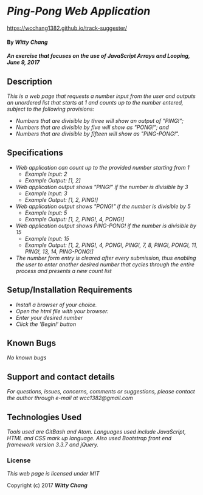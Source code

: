 # _Ping-Pong Web Application_

https://wcchang1382.github.io/track-suggester/

#### By _**Witty Chang**_

#### _An exercise that focuses on the use of JavaScript Arrays and Looping, June 9, 2017_

## Description

_This is a web page that requests a number input from the user and outputs an unordered list that starts at 1 and counts up to the number entered, subject to the following provisions:_
* _Numbers that are divisible by three will show an output of "PING!";_
* _Numbers that are divisible by five will show as "PONG!"; and_
* _Numbers that are divisible by fifteen will show as "PING-PONG!"._

## Specifications
* _Web application can count up to the provided number starting from 1_
  - _Example Input: 2_
  - _Example Output: [1, 2]_
* _Web application output shows "PING!" if the number is divisible by 3_
  - _Example Input: 3_
  - _Example Output: [1, 2, PING!]_
* _Web application output shows "PONG!" if the number is divisible by 5_
  - _Example Input: 5_
  - _Example Output: [1, 2, PING!, 4, PONG!]_
* _Web application output shows PING-PONG! if the number is divisible by 15_
  - _Example Input: 15_
  - _Example Output: [1, 2, PING!, 4, PONG!, PING!, 7, 8, PING!, PONG!, 11, PING!, 13, 14, PING-PONG!]_
* _The number form entry is cleared after every submission, thus enabling the user to enter another desired number that cycles through the entire process and presents a new count list_


## Setup/Installation Requirements

* _Install a browser of your choice._
* _Open the html file with your browser._
* _Enter your desired number_
* _Click the 'Begin!' button_

## Known Bugs

_No known bugs_

## Support and contact details

_For questions, issues, concerns, comments or suggestions, please contact the author through e-mail at wcc1382@gmail.com_

## Technologies Used

_Tools used are GitBash and Atom. Languages used include JavaScript, HTML and CSS mark up language. Also used Bootstrap front end framework version 3.3.7 and jQuery._

### License

*This web page is licensed under MIT*

Copyright (c) 2017 **_Witty Chang_**
